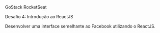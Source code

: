 GoStack RocketSeat

Desafio 4: Introdução ao ReactJS

Desenvolver uma interface semelhante ao Facebook utilizando o ReactJS.
